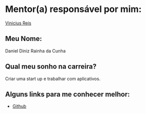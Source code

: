 # Mentor(a) responsável por mim:

[Vinicius Reis](/profiles/mentors/profiles/vinicius_reis.md)

## Meu Nome:

Daniel Diniz Rainha da Cunha

## Qual meu sonho na carreira?

Criar uma start up e trabalhar com aplicativos.

## Alguns links para me conhecer melhor:

- [Github](https://github.com/danieldnz)
